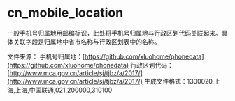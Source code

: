 # cn_mobile_location

一般手机号归属地用邮编标识，此处将手机号归属地与行政区划代码关联起来。具体关联字段是归属地中省市名称与行政区划表中的名称。

文件来源：
手机号归属地：[https://github.com/xluohome/phonedata](https://github.com/xluohome/phonedata)
行政区划代码：[http://www.mca.gov.cn/article/sj/tjbz/a/2017/](http://www.mca.gov.cn/article/sj/tjbz/a/2017/)
生成文件格式：1300020,上海,上海,中国联通,021,200000,310100
